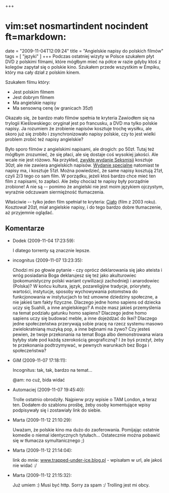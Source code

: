+++
# vim:set nosmartindent nocindent ft=markdown:
date = "2009-11-04T12:09:24"
title = "Angielskie napisy do polskich filmów"
tags = [ "języki" ]
+++
Podczas ostatniej wizyty w Polsce szukałem płyt DVD z polskimi filmami, które
mógłbym mieć na półce w razie gdyby ktoś z kolegów zapytał się o polskie kino.
Szukałem przede wszystkim w Empiku, który ma cały dział z polskim kinem.
<!--more-->
Szukałem filmu który:

  * Jest polskim filmem
  * Jest dobrym filmem
  * Ma angielskie napisy
  * Ma sensowną cenę (w granicach 35zł)

Okazało się, że bardzo mało filmów spełnia te kryteria Zawiodłem się na
trylogii Kieślowskiego: oryginał jest po francusku, a DVD ma tylko polskie
napisy. Ja rozumiem że zrobienie napisów kosztuje trochę wysiłku, ale skoro
już się zrobiło i zsynchronizowało napisy polskie, czy to jest wielki problem
zrobić też napisy angielskie?

Było sporo filmów z angielskimi napisami, ale drogich: po 50zł. Tutaj też
mógłbym zrozumieć, że się płaci, ale się dostaje coś wysokiej jakości. Ale wcale
nie jest różowo. Na przykład, [zwykłe wydanie
Seksmisji](http://merlin.pl/Seksmisja_Juliusz-Machulski/browse/product/2,378312.html)
kosztuje 30zł, ale nie zawiera angielskich napisów. [Wydanie
specjalne](http://merlin.pl/Seksmisja-wydanie-specjalne_Jerzy-Machulski/browse/product/2,627602.html)
natomiast te napisy ma, i kosztuje 51zł. Można powiedzieć, że same napisy
kosztują 21zł, czyli 2/3 tego co sam film. W porządku, jeżeli ktoś bardzo chce
mieć ten film z napisami, to zapłaci. Ale żeby chociaż te napisy były porządnie
zrobione! A nie są -- pomimo że angielski nie jest moim językiem ojczystym,
wyraźnie odczuwam siermiężność tłumaczenia.

Właściwie -- tylko jeden film spełniał te kryteria:
[Ciało](http://www.empik.com/cialo-film,126860,p) (film z 2003 roku).
Kosztował 20zł, miał angielskie napisy, i do tego bardzo dobre tłumaczenie, aż
przyjemnie oglądać.

## Komentarze

* Dodek (2009-11-04 17:23:59): <p>I dlatego torrenty są znacznie lepsze.</p>
* incognitus (2009-11-07 13:23:35): <p>Chodzi mi po głowie pytanie - czy oprócz
  deklarowania się jako ateista i wróg posiadania Boga deklarujesz się też jako
  akulturowiec (pokomunistyczny polski wariant cywilizacji zachodniej) i
  anarodowiec (Polska)? W końcu kultura, język, pozareligijne tradycje,
  priorytety, wartości, instytucje, sposoby wychowywania potomstwa do
  funkcjonowania w instytucjach to też umowne dziedziny społeczne, a nie jakieś
  tam fakty fizyczne. Dlaczego jedne homo sapiens od dziecka uczy się Suahili, a
  inne angielskiego? A może masz jakieś przemyślenia na temat podziału gatunku
  homo sapiens? Dlaczego jedne homo sapiens uczy się budować meble, a inne
  dojeżdżać do Ikei? Dlaczego jedne społeczeństwa przerywają sobie pracę na
  rzecz systemu masowo zwielokratnianą muzyką pop, a inne bębnami na żywo? Czy
  jesteś pewien, że twoje przekonania na temat Boga albo demonstrowana wiara
  byłyby stałe pod każdą szerokością geograficzną? I że byś przeżył, żeby te
  przekonania podtrzymywać, w pewnych warunkach bez Boga i społeczeństwa?</p>
* GiM (2009-11-07 17:18:11): <p>Incognitus: tak, tak, bardzo na temat...</p>
  <p>@am: no cuż, bida widać</p>
* Automaciej (2009-11-07 19:45:40): <p>Trolle ostatnio obrodziły.  Najpierw przy
  wpisie o TAM London, a teraz ten. Dodałem do szablonu prośbę, żeby osoby
  komentujące wpisy podpisywały się i zostawiały link do siebie.</p>
* Marta (2009-11-12 21:10:29): <p>Uważam, że polskie kino ma dużo do
  zaoferowania. Pomijając ostatnie komedie o niemal identycznych tytułach...
  Ostatecznie można pobawić się w tłumacza symultanicznego ;)</p>
* Marta (2009-11-12 21:14:04): <p>link do mnie: www.trapped-under-ice.blog.pl -
  wpisałam w url, ale jakoś nie widać :/</p>
* Marta (2009-11-12 21:15:32): <p>Już umiem :) Musi być http. Sorry za spam :/
  Trolling jest mi obcy.</p>
